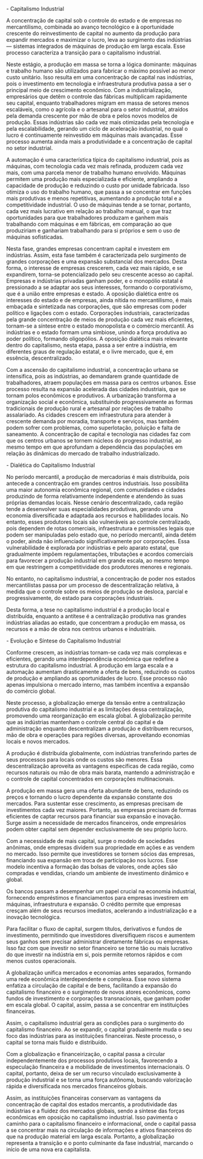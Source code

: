 \- Capitalismo Industrial

A concentração de capital sob o controle do estado e de empresas no mercantilismo, combinada ao avanço tecnológico e à oportunidade crescente do reinvestimento de capital no aumento da produção para expandir mercados e maximizar o lucro, leva ao surgimento das indústrias — sistemas integrados de máquinas de produção em larga escala. Esse processo caracteriza a transição para o capitalismo industrial.

Neste estágio, a produção em massa se torna a lógica dominante: máquinas e trabalho humano são utilizados para fabricar o máximo possível ao menor custo unitário. Isso resulta em uma concentração de capital nas indústrias, pois o investimento em tecnologia e infraestrutura produtiva passa a ser o principal meio de crescimento econômico. Com a industrialização, empresários que detêm o controle das fábricas multiplicam rapidamente seu capital, enquanto trabalhadores migram em massa de setores menos escaláveis, como o agrícola e o artesanal para o setor industrial, atraídos pela demanda crescente por mão de obra e pelos novos modelos de produção. Essas indústrias são cada vez mais otimizadas pela tecnologia e pela escalabilidade, gerando um ciclo de aceleração industrial, no qual o lucro é continuamente reinvestido em máquinas mais avançadas. Esse processo aumenta ainda mais a produtividade e a concentração de capital no setor industrial.

A automação é uma característica típica do capitalismo industrial, pois as máquinas, com tecnologia cada vez mais refinada, produzem cada vez mais, com uma parcela menor de trabalho humano envolvido. Máquinas permitem uma produção mais especializada e eficiente, ampliando a capacidade de produção e reduzindo o custo por unidade fabricada. Isso otimiza o uso do trabalho humano, que passa a se concentrar em funções mais produtivas e menos repetitivas, aumentando a produção total e a competitividade industrial. O uso de máquinas tende a se tornar, portanto, cada vez mais lucrativo em relação ao trabalho manual, o que traz oportunidades para que trabalhadores produzam e ganhem mais trabalhando com máquinas e em fábricas, em comparação ao que produziriam e ganhariam trabalhando para si próprios e sem o uso de máquinas sofisticadas.

Nesta fase, grandes empresas concentram capital e investem em indústrias. Assim, esta fase também é caracterizada pelo surgimento de grandes corporações e uma expansão substancial dos mercados. Desta forma, o interesse de empresas crescerem, cada vez mais rápido, e se expandirem, torna-se potencializado pelo seu crescente acesso ao capital. Empresas e indústrias privadas ganham poder, e o monopólio estatal é pressionado a se adaptar aos seus interesses, formando o corporativismo, que é a união entre empresas e estado. A oposição dialética entre os interesses do estado e de empresas, ainda nítida no mercantilismo, é mais embaçada e sintetizada nas corporações, que são empresas com poder político e ligações com o estado. Corporações industriais, caracterizadas pela grande concentração de meios de produção cada vez mais eficientes, tornam-se a síntese entre o estado monopolista e o comércio mercantil. As indústrias e o estado formam uma simbiose, unindo a força produtiva ao poder político, formando oligopólios. A oposição dialética mais relevante dentro do capitalismo, nesta etapa, passa a ser entre a indústria, em diferentes graus de regulação estatal, e o livre mercado, que é, em essência, descentralizado.

Com a ascensão do capitalismo industrial, a concentração urbana se intensifica, pois as indústrias, ao demandarem grande quantidade de trabalhadores, atraem populações em massa para os centros urbanos. Esse processo resulta na expansão acelerada das cidades industriais, que se tornam polos econômicos e produtivos. A urbanização transforma a organização social e econômica, substituindo progressivamente as formas tradicionais de produção rural e artesanal por relações de trabalho assalariado. As cidades crescem em infraestrutura para atender à crescente demanda por moradia, transporte e serviços, mas também podem sofrer com problemas, como superlotação, poluição e falta de saneamento. A concentração de capital e tecnologia nas cidades faz com que os centros urbanos se tornem núcleos do progresso industrial, ao mesmo tempo em que aprofundam a dependência das populações em relação às dinâmicas do mercado de trabalho industrializado.

\- Dialética do Capitalismo Industrial

No período mercantil, a produção de mercadorias é mais distribuída, pois antecede a concentração em grandes centros industriais. Isso possibilita uma maior autonomia econômica regional, com comunidades e cidades produzindo de forma relativamente independente e atendendo às suas próprias demandas locais. Nesse cenário descentralizado, cada região tende a desenvolver suas especialidades produtivas, gerando uma economia diversificada e adaptada aos recursos e habilidades locais. No entanto, esses produtores locais são vulneráveis ao controle centralizado, pois dependem de rotas comerciais, infraestrutura e permissões legais que podem ser manipuladas pelo estado que, no período mercantil, ainda detém o poder, ainda não influenciado significativamente por corporações. Essa vulnerabilidade é explorada por indústrias e pelo aparato estatal, que gradualmente impõem regulamentações, tributações e acordos comerciais para favorecer a produção industrial em grande escala, ao mesmo tempo em que restringem a competitividade dos produtores menores e regionais.

No entanto, no capitalismo industrial, a concentração de poder nos estados mercantilistas passa por um processo de descentralização relativa, à medida que o controle sobre os meios de produção se desloca, parcial e progressivamente, do estado para corporações industriais.

Desta forma, a tese no capitalismo industrial é a produção local e distribuída, enquanto a antítese é a centralização produtiva nas grandes indústrias aliadas ao estado, que concentram a produção em massa, os recursos e a mão de obra nos centros urbanos e industriais.

\- Evolução e Síntese do Capitalismo Industrial

Conforme crescem, as indústrias tornam-se cada vez mais complexas e eficientes, gerando uma interdependência econômica que redefine a estrutura do capitalismo industrial. A produção em larga escala e a automação aumentam drasticamente a oferta de bens, reduzindo os custos de produção e ampliando as oportunidades de lucro. Esse processo não apenas impulsiona o mercado interno, mas também incentiva a expansão do comércio global.

Neste processo, a globalização emerge da tensão entre a centralização produtiva do capitalismo industrial e as limitações dessa centralização, promovendo uma reorganização em escala global. A globalização permite que as indústrias mantenham o controle central do capital e da administração enquanto descentralizam a produção e distribuem recursos, mão de obra e operações para regiões diversas, aproveitando economias locais e novos mercados.

A produção é distribuída globalmente, com indústrias transferindo partes de seus processos para locais onde os custos são menores. Essa descentralização aproveita as vantagens específicas de cada região, como recursos naturais ou mão de obra mais barata, mantendo a administração e o controle de capital concentrados em corporações multinacionais.

A produção em massa gera uma oferta abundante de bens, reduzindo os preços e tornando o lucro dependente da expansão constante dos mercados. Para sustentar esse crescimento, as empresas precisam de investimentos cada vez maiores. Portanto, as empresas precisam de formas eficientes de captar recursos para financiar sua expansão e inovação. Surge assim a necessidade de mercados financeiros, onde empresários podem obter capital sem depender exclusivamente de seu próprio lucro.

Com a necessidade de mais capital, surge o modelo de sociedades anônimas, onde empresas dividem sua propriedade em ações e as vendem no mercado. Isso permite que investidores se tornem sócios das empresas, financiando sua expansão em troca de participação nos lucros. Esse modelo incentiva a formação das bolsas de valores, onde ações são compradas e vendidas, criando um ambiente de investimento dinâmico e global.

Os bancos passam a desempenhar um papel crucial na economia industrial, fornecendo empréstimos e financiamentos para empresas investirem em máquinas, infraestrutura e expansão. O crédito permite que empresas cresçam além de seus recursos imediatos, acelerando a industrialização e a inovação tecnológica.

Para facilitar o fluxo de capital, surgem títulos, derivativos e fundos de investimento, permitindo que investidores diversifiquem riscos e aumentem seus ganhos sem precisar administrar diretamente fábricas ou empresas. Isso faz com que investir no setor financeiro se torne tão ou mais lucrativo do que investir na indústria em si, pois permite retornos rápidos e com menos custos operacionais.

A globalização unifica mercados e economias antes separados, formando uma rede econômica interdependente e complexa. Esse novo sistema enfatiza a circulação de capital e de bens, facilitando a expansão do capitalismo financeiro e o surgimento de novos atores econômicos, como fundos de investimento e corporações transnacionais, que ganham poder em escala global. O capital, assim, passa a se concentrar em instituições financeiras.

Assim, o capitalismo industrial gera as condições para o surgimento do capitalismo financeiro. Ao se expandir, o capital gradualmente muda o seu foco das indústrias para as instituições financeiras. Neste processo, o capital se torna mais fluido e distribuído.

Com a globalização e financeirização, o capital passa a circular independentemente dos processos produtivos locais, favorecendo a especulação financeira e a mobilidade de investimentos internacionais. O capital, portanto, deixa de ser um recurso vinculado exclusivamente à produção industrial e se torna uma força autônoma, buscando valorização rápida e diversificada nos mercados financeiros globais.

Assim, as instituições financeiras conservam as vantagens da concentração de capital dos estados mercantis, a produtividade das indústrias e a fluidez dos mercados globais, sendo a síntese das forças econômicas em oposição no capitalismo industrial. Isso pavimenta o caminho para o capitalismo financeiro e informacional, onde o capital passa a se concentrar mais na circulação de informações e ativos financeiros do que na produção material em larga escala. Portanto, a globalização representa a transição e o ponto culminante da fase industrial, marcando o início de uma nova era capitalista.